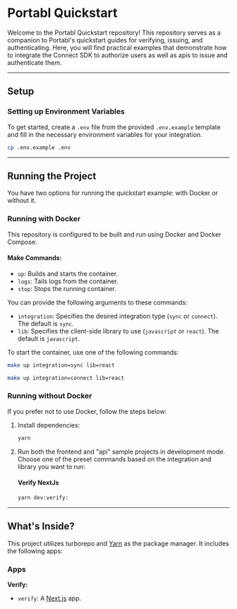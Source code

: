 # Portabl Quickstart

Welcome to the Portabl Quickstart repository! This repository serves as a companion to Portabl's quickstart guides for verifying, issuing, and authenticating. Here, you will find practical examples that demonstrate how to integrate the Connect SDK to authorize users as well as apis to issue and authenticate them.

---

## Setup

### Setting up Environment Variables

To get started, create a `.env` file from the provided `.env.example` template and fill in the necessary environment variables for your integration.

```bash
cp .env.example .env
```

---

## Running the Project

You have two options for running the quickstart example: with Docker or without it.

### Running with Docker

This repository is configured to be built and run using Docker and Docker Compose.

#### Make Commands:

- `up`: Builds and starts the container.
- `logs`: Tails logs from the container.
- `stop`: Stops the running container.

You can provide the following arguments to these commands:

- `integration`: Specifies the desired integration type (`sync` or `connect`). The default is `sync`.
- `lib`: Specifies the client-side library to use (`javascript` or `react`). The default is `javascript`.

To start the container, use one of the following commands:

```bash
make up integration=sync lib=react
```

```bash
make up integration=connect lib=react
```

### Running without Docker

If you prefer not to use Docker, follow the steps below:

1. Install dependencies:

   ```bash
   yarn
   ```

2. Run both the frontend and "api" sample projects in development mode. Choose one of the preset commands based on the integration and library you want to run:

   #### Verify NextJs

   ```bash
   yarn dev:verify:
   ```

---

## What's Inside?

This project utilizes turborepo and [Yarn](https://classic.yarnpkg.com/lang/en/) as the package manager. It includes the following apps:

### Apps

**Verify:**

- `verify`: A [Next.js](https://nextjs.org) app.
